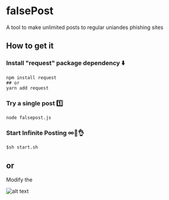 # falsePost
A tool to make unlimited posts to regular uniandes phishing sites 

## How to get it 
### Install "request" package dependency ⬇️
```shell
npm install request
## or
yarn add request
```
 
### Try a single post 1️⃣
 
```shell
node falsepost.js
```


### Start Infinite Posting ∞🦄👌
```shell
$sh start.sh
```

## or

Modify the 





![alt text](https://github.com/igomez10/falsePost/blob/master/result.png?raw=true "Regression with 17 years of Banana prices")
